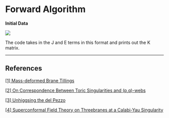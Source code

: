 # Forward Algorithm

**Initial Data**

<img src="./initial.png">

The code takes in the J and E terms in this format and prints out the K matrix. 

----
## References ##
[[1] Mass-deformed Brane Tillings](https://arxiv.org/pdf/1408.1957.pdf)

[[2] On Correspondence Between Toric Singularities and (p,q)-webs](https://arxiv.org/pdf/hep-th/0403133.pdf)

[[3] Unhiggsing the del Pezzo](https://arxiv.org/pdf/hep-th/0209228.pdf)

[[4] Superconformal Field Theory on Threebranes at a Calabi-Yau Singularity](https://arxiv.org/pdf/hep-th/9807080.pdf)